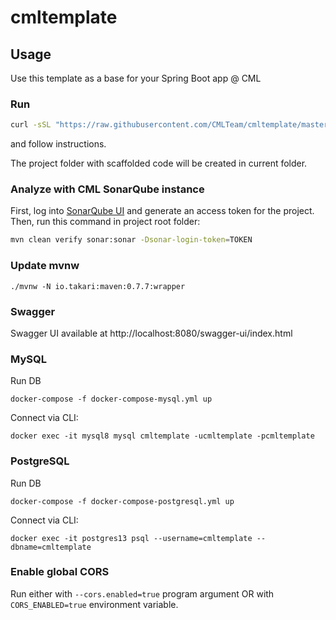 # cmltemplate

## Usage
Use this template as a base for your Spring Boot app @ CML

### Run
```bash
curl -sSL "https://raw.githubusercontent.com/CMLTeam/cmltemplate/master/init.sh?$(date +%T)" | bash
```

and follow instructions. 

The project folder with scaffolded code will be created in current folder. 

### Analyze with CML SonarQube instance
First, log into [SonarQube UI](https://sonar.cmlteam.com) and generate an access token for the project.
Then, run this command in project root folder:
```bash
mvn clean verify sonar:sonar -Dsonar-login-token=TOKEN
```                                                    

### Update mvnw

```
./mvnw -N io.takari:maven:0.7.7:wrapper
```  

### Swagger

Swagger UI available at http://localhost:8080/swagger-ui/index.html 


### MySQL

Run DB

```
docker-compose -f docker-compose-mysql.yml up
```

Connect via CLI:
```
docker exec -it mysql8 mysql cmltemplate -ucmltemplate -pcmltemplate
``` 

### PostgreSQL

Run DB

```
docker-compose -f docker-compose-postgresql.yml up
```

Connect via CLI:
```                                        
docker exec -it postgres13 psql --username=cmltemplate --dbname=cmltemplate
``` 

### Enable global CORS

Run either with `--cors.enabled=true` program argument OR with `CORS_ENABLED=true` environment variable. 